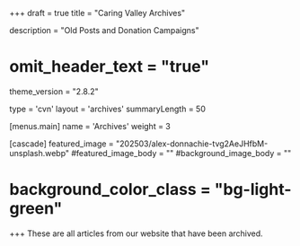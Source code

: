 +++
draft = true
title = "Caring Valley Archives"
  
description = "Old Posts and Donation Campaigns"

# omit_header_text = "true"
theme_version = "2.8.2"

type = 'cvn'
layout = 'archives'
summaryLength = 50

[menus.main]
  name = 'Archives'
  weight = 3

[cascade]
  featured_image = "202503/alex-donnachie-tvg2AeJHfbM-unsplash.webp"
  #featured_image_body = ""
  #background_image_body = ""
  # background_color_class = "bg-light-green"

+++
These are all articles from our website that have been archived.